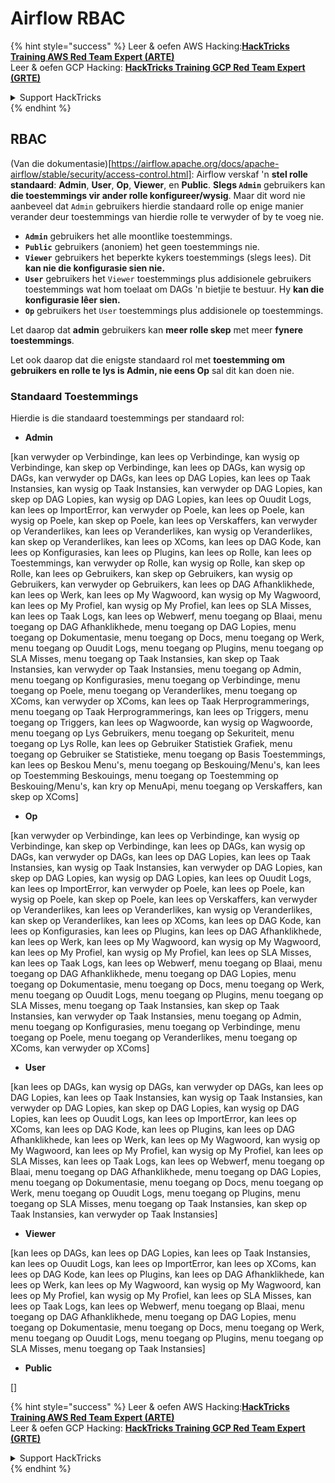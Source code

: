 # Airflow RBAC

{% hint style="success" %}
Leer & oefen AWS Hacking:<img src="../../.gitbook/assets/image (1) (1) (1).png" alt="" data-size="line">[**HackTricks Training AWS Red Team Expert (ARTE)**](https://training.hacktricks.xyz/courses/arte)<img src="../../.gitbook/assets/image (1) (1) (1).png" alt="" data-size="line">\
Leer & oefen GCP Hacking: <img src="../../.gitbook/assets/image (2).png" alt="" data-size="line">[**HackTricks Training GCP Red Team Expert (GRTE)**<img src="../../.gitbook/assets/image (2).png" alt="" data-size="line">](https://training.hacktricks.xyz/courses/grte)

<details>

<summary>Support HackTricks</summary>

* Kyk na die [**subskripsie planne**](https://github.com/sponsors/carlospolop)!
* **Sluit aan by die** 💬 [**Discord groep**](https://discord.gg/hRep4RUj7f) of die [**telegram groep**](https://t.me/peass) of **volg** ons op **Twitter** 🐦 [**@hacktricks\_live**](https://twitter.com/hacktricks_live)**.**
* **Deel hacking truuks deur PRs in te dien na die** [**HackTricks**](https://github.com/carlospolop/hacktricks) en [**HackTricks Cloud**](https://github.com/carlospolop/hacktricks-cloud) github repos.

</details>
{% endhint %}

## RBAC

(Van die dokumentasie)\[https://airflow.apache.org/docs/apache-airflow/stable/security/access-control.html]: Airflow verskaf 'n **stel rolle standaard**: **Admin**, **User**, **Op**, **Viewer**, en **Public**. **Slegs `Admin`** gebruikers kan **die toestemmings vir ander rolle konfigureer/wysig**. Maar dit word nie aanbeveel dat `Admin` gebruikers hierdie standaard rolle op enige manier verander deur toestemmings van hierdie rolle te verwyder of by te voeg nie.

* **`Admin`** gebruikers het alle moontlike toestemmings.
* **`Public`** gebruikers (anoniem) het geen toestemmings nie.
* **`Viewer`** gebruikers het beperkte kykers toestemmings (slegs lees). Dit **kan nie die konfigurasie sien nie.**
* **`User`** gebruikers het `Viewer` toestemmings plus addisionele gebruikers toestemmings wat hom toelaat om DAGs 'n bietjie te bestuur. Hy **kan die konfigurasie lêer sien.**
* **`Op`** gebruikers het `User` toestemmings plus addisionele op toestemmings.

Let daarop dat **admin** gebruikers kan **meer rolle skep** met meer **fynere toestemmings**.

Let ook daarop dat die enigste standaard rol met **toestemming om gebruikers en rolle te lys is Admin, nie eens Op** sal dit kan doen nie.

### Standaard Toestemmings

Hierdie is die standaard toestemmings per standaard rol:

* **Admin**

\[kan verwyder op Verbindinge, kan lees op Verbindinge, kan wysig op Verbindinge, kan skep op Verbindinge, kan lees op DAGs, kan wysig op DAGs, kan verwyder op DAGs, kan lees op DAG Lopies, kan lees op Taak Instansies, kan wysig op Taak Instansies, kan verwyder op DAG Lopies, kan skep op DAG Lopies, kan wysig op DAG Lopies, kan lees op Ouudit Logs, kan lees op ImportError, kan verwyder op Poele, kan lees op Poele, kan wysig op Poele, kan skep op Poele, kan lees op Verskaffers, kan verwyder op Veranderlikes, kan lees op Veranderlikes, kan wysig op Veranderlikes, kan skep op Veranderlikes, kan lees op XComs, kan lees op DAG Kode, kan lees op Konfigurasies, kan lees op Plugins, kan lees op Rolle, kan lees op Toestemmings, kan verwyder op Rolle, kan wysig op Rolle, kan skep op Rolle, kan lees op Gebruikers, kan skep op Gebruikers, kan wysig op Gebruikers, kan verwyder op Gebruikers, kan lees op DAG Afhanklikhede, kan lees op Werk, kan lees op My Wagwoord, kan wysig op My Wagwoord, kan lees op My Profiel, kan wysig op My Profiel, kan lees op SLA Misses, kan lees op Taak Logs, kan lees op Webwerf, menu toegang op Blaai, menu toegang op DAG Afhanklikhede, menu toegang op DAG Lopies, menu toegang op Dokumentasie, menu toegang op Docs, menu toegang op Werk, menu toegang op Ouudit Logs, menu toegang op Plugins, menu toegang op SLA Misses, menu toegang op Taak Instansies, kan skep op Taak Instansies, kan verwyder op Taak Instansies, menu toegang op Admin, menu toegang op Konfigurasies, menu toegang op Verbindinge, menu toegang op Poele, menu toegang op Veranderlikes, menu toegang op XComs, kan verwyder op XComs, kan lees op Taak Herprogrammerings, menu toegang op Taak Herprogrammerings, kan lees op Triggers, menu toegang op Triggers, kan lees op Wagwoorde, kan wysig op Wagwoorde, menu toegang op Lys Gebruikers, menu toegang op Sekuriteit, menu toegang op Lys Rolle, kan lees op Gebruiker Statistiek Grafiek, menu toegang op Gebruiker se Statistieke, menu toegang op Basis Toestemmings, kan lees op Beskou Menu's, menu toegang op Beskouing/Menu's, kan lees op Toestemming Beskouings, menu toegang op Toestemming op Beskouing/Menu's, kan kry op MenuApi, menu toegang op Verskaffers, kan skep op XComs]

* **Op**

\[kan verwyder op Verbindinge, kan lees op Verbindinge, kan wysig op Verbindinge, kan skep op Verbindinge, kan lees op DAGs, kan wysig op DAGs, kan verwyder op DAGs, kan lees op DAG Lopies, kan lees op Taak Instansies, kan wysig op Taak Instansies, kan verwyder op DAG Lopies, kan skep op DAG Lopies, kan wysig op DAG Lopies, kan lees op Ouudit Logs, kan lees op ImportError, kan verwyder op Poele, kan lees op Poele, kan wysig op Poele, kan skep op Poele, kan lees op Verskaffers, kan verwyder op Veranderlikes, kan lees op Veranderlikes, kan wysig op Veranderlikes, kan skep op Veranderlikes, kan lees op XComs, kan lees op DAG Kode, kan lees op Konfigurasies, kan lees op Plugins, kan lees op DAG Afhanklikhede, kan lees op Werk, kan lees op My Wagwoord, kan wysig op My Wagwoord, kan lees op My Profiel, kan wysig op My Profiel, kan lees op SLA Misses, kan lees op Taak Logs, kan lees op Webwerf, menu toegang op Blaai, menu toegang op DAG Afhanklikhede, menu toegang op DAG Lopies, menu toegang op Dokumentasie, menu toegang op Docs, menu toegang op Werk, menu toegang op Ouudit Logs, menu toegang op Plugins, menu toegang op SLA Misses, menu toegang op Taak Instansies, kan skep op Taak Instansies, kan verwyder op Taak Instansies, menu toegang op Admin, menu toegang op Konfigurasies, menu toegang op Verbindinge, menu toegang op Poele, menu toegang op Veranderlikes, menu toegang op XComs, kan verwyder op XComs]

* **User**

\[kan lees op DAGs, kan wysig op DAGs, kan verwyder op DAGs, kan lees op DAG Lopies, kan lees op Taak Instansies, kan wysig op Taak Instansies, kan verwyder op DAG Lopies, kan skep op DAG Lopies, kan wysig op DAG Lopies, kan lees op Ouudit Logs, kan lees op ImportError, kan lees op XComs, kan lees op DAG Kode, kan lees op Plugins, kan lees op DAG Afhanklikhede, kan lees op Werk, kan lees op My Wagwoord, kan wysig op My Wagwoord, kan lees op My Profiel, kan wysig op My Profiel, kan lees op SLA Misses, kan lees op Taak Logs, kan lees op Webwerf, menu toegang op Blaai, menu toegang op DAG Afhanklikhede, menu toegang op DAG Lopies, menu toegang op Dokumentasie, menu toegang op Docs, menu toegang op Werk, menu toegang op Ouudit Logs, menu toegang op Plugins, menu toegang op SLA Misses, menu toegang op Taak Instansies, kan skep op Taak Instansies, kan verwyder op Taak Instansies]

* **Viewer**

\[kan lees op DAGs, kan lees op DAG Lopies, kan lees op Taak Instansies, kan lees op Ouudit Logs, kan lees op ImportError, kan lees op XComs, kan lees op DAG Kode, kan lees op Plugins, kan lees op DAG Afhanklikhede, kan lees op Werk, kan lees op My Wagwoord, kan wysig op My Wagwoord, kan lees op My Profiel, kan wysig op My Profiel, kan lees op SLA Misses, kan lees op Taak Logs, kan lees op Webwerf, menu toegang op Blaai, menu toegang op DAG Afhanklikhede, menu toegang op DAG Lopies, menu toegang op Dokumentasie, menu toegang op Docs, menu toegang op Werk, menu toegang op Ouudit Logs, menu toegang op Plugins, menu toegang op SLA Misses, menu toegang op Taak Instansies]

* **Public**

\[]

{% hint style="success" %}
Leer & oefen AWS Hacking:<img src="../../.gitbook/assets/image (1) (1) (1).png" alt="" data-size="line">[**HackTricks Training AWS Red Team Expert (ARTE)**](https://training.hacktricks.xyz/courses/arte)<img src="../../.gitbook/assets/image (1) (1) (1).png" alt="" data-size="line">\
Leer & oefen GCP Hacking: <img src="../../.gitbook/assets/image (2).png" alt="" data-size="line">[**HackTricks Training GCP Red Team Expert (GRTE)**<img src="../../.gitbook/assets/image (2).png" alt="" data-size="line">](https://training.hacktricks.xyz/courses/grte)

<details>

<summary>Support HackTricks</summary>

* Kyk na die [**subskripsie planne**](https://github.com/sponsors/carlospolop)!
* **Sluit aan by die** 💬 [**Discord groep**](https://discord.gg/hRep4RUj7f) of die [**telegram groep**](https://t.me/peass) of **volg** ons op **Twitter** 🐦 [**@hacktricks\_live**](https://twitter.com/hacktricks_live)**.**
* **Deel hacking truuks deur PRs in te dien na die** [**HackTricks**](https://github.com/carlospolop/hacktricks) en [**HackTricks Cloud**](https://github.com/carlospolop/hacktricks-cloud) github repos.

</details>
{% endhint %}
